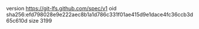 version https://git-lfs.github.com/spec/v1
oid sha256:efd798028e9e222aec8b1a1d786c331f01ae415d9e1dace4fc36ccb3d65c610d
size 3199
